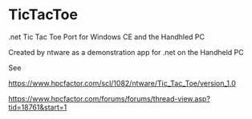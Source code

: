 # TicTacToe
.net Tic Tac Toe Port for Windows CE and the Handhled PC

Created by ntware as a demonstration app for .net on the Handheld PC

See

https://www.hpcfactor.com/scl/1082/ntware/Tic_Tac_Toe/version_1.0

https://www.hpcfactor.com/forums/forums/thread-view.asp?tid=18761&start=1
